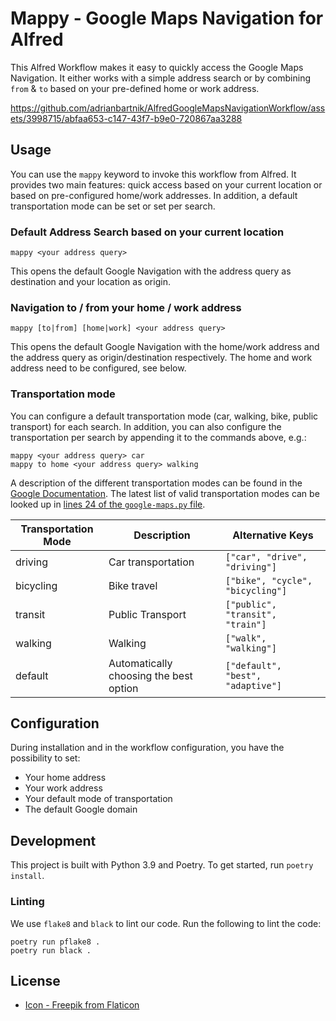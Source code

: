 # Mappy - Google Maps Navigation for Alfred

This Alfred Workflow makes it easy to quickly access the Google Maps Navigation.
It either works with a simple address search or by combining `from` & `to` based on your pre-defined home or work address.

https://github.com/adrianbartnik/AlfredGoogleMapsNavigationWorkflow/assets/3998715/abfaa653-c147-43f7-b9e0-720867aa3288

## Usage

You can use the `mappy` keyword to invoke this workflow from Alfred.
It provides two main features: quick access based on your current location or based on pre-configured home/work addresses.
In addition, a default transportation mode can be set or set per search.

### Default Address Search based on your current location

```shell
mappy <your address query>
```

This opens the default Google Navigation with the address query as destination and your location as origin.

### Navigation to / from your home / work address

```shell
mappy [to|from] [home|work] <your address query>
```

This opens the default Google Navigation with the home/work address and the address query as origin/destination respectively.
The home and work address need to be configured, see below.

### Transportation mode

You can configure a default transportation mode (car, walking, bike, public transport) for each search.
In addition, you can also configure the transportation per search by appending it to the commands above, e.g.:

```shell
mappy <your address query> car
mappy to home <your address query> walking
```

A description of the different transportation modes can be found in the [Google Documentation](https://developers.google.com/maps/documentation/urls/get-started).
The latest list of valid transportation modes can be looked up in [lines 24 of the `google-maps.py` file](google-maps.py).

| Transportation Mode | Description                            | Alternative Keys                  |
| ------------------- | -------------------------------------- | --------------------------------- |
| driving             | Car transportation                     | `["car", "drive", "driving"]`     |
| bicycling           | Bike travel                            | `["bike", "cycle", "bicycling"]`  |
| transit             | Public Transport                       | `["public", "transit", "train"]`  |
| walking             | Walking                                | `["walk", "walking"]`             |
| default             | Automatically choosing the best option | `["default", "best", "adaptive"]` |


## Configuration

During installation and in the workflow configuration, you have the possibility to set:

* Your home address
* Your work address
* Your default mode of transportation
* The default Google domain

## Development

This project is built with Python 3.9 and Poetry.
To get started, run `poetry install`.

### Linting

We use `flake8` and `black` to lint our code.
Run the following to lint the code:

```shell
poetry run pflake8 .
poetry run black .
```

## License

* [Icon - Freepik from Flaticon](https://www.flaticon.com/de/kostenloses-icon/google-maps_2667975)